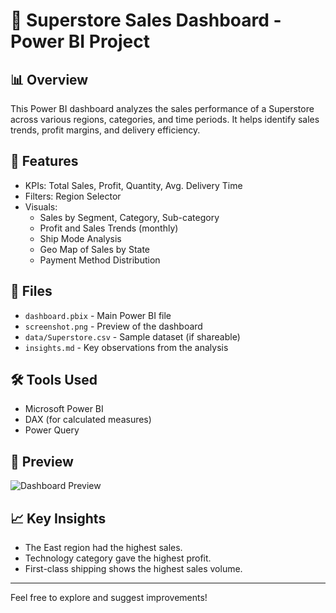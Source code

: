 # 🧾 Superstore Sales Dashboard - Power BI Project

## 📊 Overview
This Power BI dashboard analyzes the sales performance of a Superstore across various regions, categories, and time periods. It helps identify sales trends, profit margins, and delivery efficiency.

## 🚀 Features
- KPIs: Total Sales, Profit, Quantity, Avg. Delivery Time
- Filters: Region Selector
- Visuals:
  - Sales by Segment, Category, Sub-category
  - Profit and Sales Trends (monthly)
  - Ship Mode Analysis
  - Geo Map of Sales by State
  - Payment Method Distribution

## 📁 Files
- `dashboard.pbix` - Main Power BI file
- `screenshot.png` - Preview of the dashboard
- `data/Superstore.csv` - Sample dataset (if shareable)
- `insights.md` - Key observations from the analysis

## 🛠️ Tools Used
- Microsoft Power BI
- DAX (for calculated measures)
- Power Query

## 📸 Preview

![Dashboard Preview](screenshots/dashboard.png)

## 📈 Key Insights
- The East region had the highest sales.
- Technology category gave the highest profit.
- First-class shipping shows the highest sales volume.

---

Feel free to explore and suggest improvements!

